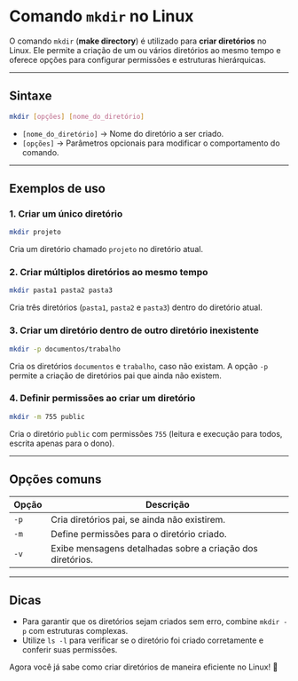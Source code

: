 # Comando `mkdir` no Linux

O comando `mkdir` (**make directory**) é utilizado para **criar diretórios** no Linux. Ele permite a criação de um ou vários diretórios ao mesmo tempo e oferece opções para configurar permissões e estruturas hierárquicas.

---

## Sintaxe
```bash
mkdir [opções] [nome_do_diretório]
```
- `[nome_do_diretório]` → Nome do diretório a ser criado.
- `[opções]` → Parâmetros opcionais para modificar o comportamento do comando.

---

## Exemplos de uso

### 1. **Criar um único diretório**
```bash
mkdir projeto
```
Cria um diretório chamado `projeto` no diretório atual.

### 2. **Criar múltiplos diretórios ao mesmo tempo**
```bash
mkdir pasta1 pasta2 pasta3
```
Cria três diretórios (`pasta1`, `pasta2` e `pasta3`) dentro do diretório atual.

### 3. **Criar um diretório dentro de outro diretório inexistente**
```bash
mkdir -p documentos/trabalho
```
Cria os diretórios `documentos` e `trabalho`, caso não existam. A opção `-p` permite a criação de diretórios pai que ainda não existem.

### 4. **Definir permissões ao criar um diretório**
```bash
mkdir -m 755 public
```
Cria o diretório `public` com permissões `755` (leitura e execução para todos, escrita apenas para o dono).

---

## Opções comuns

| Opção  | Descrição                                                |
|--------|----------------------------------------------------------|
| `-p`   | Cria diretórios pai, se ainda não existirem.             |
| `-m`   | Define permissões para o diretório criado.               |
| `-v`   | Exibe mensagens detalhadas sobre a criação dos diretórios. |

---

## Dicas
- Para garantir que os diretórios sejam criados sem erro, combine `mkdir -p` com estruturas complexas.
- Utilize `ls -l` para verificar se o diretório foi criado corretamente e conferir suas permissões.

Agora você já sabe como criar diretórios de maneira eficiente no Linux! 🚀
